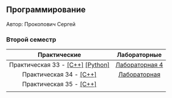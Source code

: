 ## Программирование

Автор: Прокопович Сергей
### Второй семестр

|  Практические   | Лабораторные |
|:-----------------------:|:---------------------:|
| Практическая 33 - [[C++]](./Practice/33/C++/) [[Python]](./Practice/33/Python/) | [Лабораторная 4](./Lab/04) |
|   Практическая 34 - [[C++]](./Practice/34/C++/)   | [Лабораторная](./Lab/04)     |
|Практическая 35 - [[C++]](./Practice/35/C++/)||
|||

